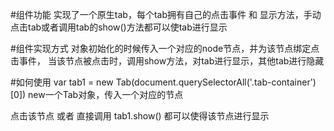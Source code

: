 #组件功能
实现了一个原生tab，每个tab拥有自己的点击事件 和 显示方法，手动点击tab或者调用tab的show()方法都可以使tab进行显示


#组件实现方式
对象初始化的时候传入一个对应的node节点，并为该节点绑定点击事件，
当该节点被点击时，调用show方法，对tab进行显示，其他tab进行隐藏


#如何使用
var tab1 = new Tab(document.querySelectorAll('.tab-container')[0])
new一个Tab对象，传入一个对应的节点

点击该节点 或者 直接调用 tab1.show() 都可以使得该节点进行显示